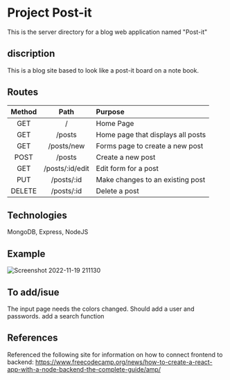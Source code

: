 # Project Post-it

This is the server directory for a blog web application named "Post-it"

## discription
This is a blog site based to look like a post-it board on a note book.

## Routes

| Method | Path  | Purpose |
| :---:  | :---: |  :---  |
| GET | /  | Home Page |
| GET | /posts | Home page that displays all posts |
| GET | /posts/new | Forms page to create a new post |
| POST | /posts  | Create a new post |
| GET | /posts/:id/edit  | Edit form for a post |
| PUT | /posts/:id  | Make changes to an existing post |
| DELETE | /posts/:id  | Delete a post |


## Technologies

MongoDB, Express, NodeJS

## Example

![Screenshot 2022-11-19 211130](https://user-images.githubusercontent.com/100176143/202879408-0fdbd993-53cf-4f73-afe1-fa9c1e4e4b9e.png)

## To add/isue
The input page needs the colors changed.
Should add a user and passwords.
add a search function
## References

Referenced the following site for information on how to connect frontend to backend:
https://www.freecodecamp.org/news/how-to-create-a-react-app-with-a-node-backend-the-complete-guide/amp/
